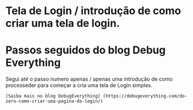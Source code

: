 # Tela de Login / introdução de como criar uma tela de login.
# Passos seguidos do blog Debug Everything


  Segui até o passo numero apenas / apenas uma introdução de como processeder
         para começar a cria uma tela de Login simples. 
         
    [Saiba mais no blog DebugEverything] (https://debugeverything.com/do-zero-como-criar-uma-pagina-de-login/)
